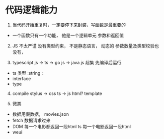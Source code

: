 # 代码逻辑能力

1. 当代码开始重复时，一定要停下来封装，写函数是最重要的
  - 一个函数只有一个功能，
    他是一个逻辑单元
    参数和返回值  

2. JS 不太严谨
  没有类型约束， 不是静态语言， 动态的
  参数数量及类型校验也没有， 
  
3. typescript
  js -> ts -> go
  js -> java 
  js 超集 
  先编译后运行 
  - ts 类型 :string :
  - interface
  - type 
4. compile
  stylus -> css
  ts -> js
  html? template

5. 微票
  - 数据用假数据， movies.json
  - fetch 数据请求过来
  - DOM 每一个电影都返回一段html
    ts 每一个电影返回一段html
  - weui
